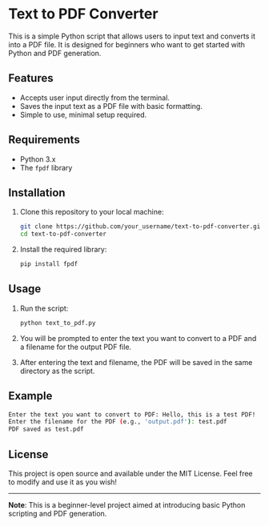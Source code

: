 
# Text to PDF Converter

This is a simple Python script that allows users to input text and converts it into a PDF file. It is designed for beginners who want to get started with Python and PDF generation.

## Features

- Accepts user input directly from the terminal.
- Saves the input text as a PDF file with basic formatting.
- Simple to use, minimal setup required.

## Requirements

- Python 3.x
- The `fpdf` library

## Installation

1. Clone this repository to your local machine:
   ```bash
   git clone https://github.com/your_username/text-to-pdf-converter.git
   cd text-to-pdf-converter
   ```

2. Install the required library:
   ```bash
   pip install fpdf
   ```

## Usage

1. Run the script:
   ```bash
   python text_to_pdf.py
   ```

2. You will be prompted to enter the text you want to convert to a PDF and a filename for the output PDF file.

3. After entering the text and filename, the PDF will be saved in the same directory as the script.

## Example

```bash
Enter the text you want to convert to PDF: Hello, this is a test PDF!
Enter the filename for the PDF (e.g., 'output.pdf'): test.pdf
PDF saved as test.pdf
```

## License

This project is open source and available under the MIT License. Feel free to modify and use it as you wish!

---

**Note**: This is a beginner-level project aimed at introducing basic Python scripting and PDF generation.
